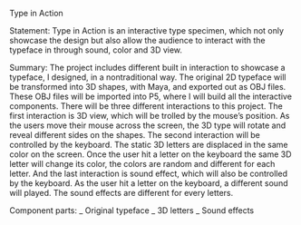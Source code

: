 Type in Action

Statement:
Type in Action is an interactive type specimen, which not only showcase the design but also allow the audience to interact with the typeface in through sound, color and 3D view. 

Summary:
The project includes different built in interaction to showcase a typeface, I designed, in a nontraditional way. The original 2D typeface will be transformed into 3D shapes, with Maya, and exported out as OBJ files. These OBJ files will be imported into P5, where I will build all the interactive components. There will be three different interactions to this project. The first interaction is 3D view, which will be trolled by the mouse’s position. As the users move their mouse across the screen, the 3D type will rotate and reveal different sides on the shapes. The second interaction will be controlled by the keyboard. The static 3D letters are displaced in the same color on the screen. Once the user hit a letter on the keyboard the same 3D letter will change its color, the colors are random and different for each letter. And the last interaction is sound effect, which will also be controlled by the keyboard. As the user hit a letter on the keyboard, a different sound will played. The sound effects are different for every letters. 

Component parts:
_ Original typeface
_ 3D letters
_ Sound effects   
